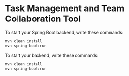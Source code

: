 # Task Management and Team Collaboration Tool

To start your Spring Boot backend, write these commands:

```sh
mvn clean install
mvn spring-boot:run
```

To start your  backend, write these commands:

```sh
mvn clean install
mvn spring-boot:run
```

